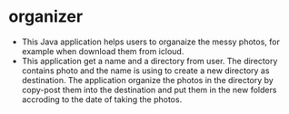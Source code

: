 # organizer

- This Java application helps users to organaize the messy photos, for example when download them from icloud.
- This application get a name and a directory from user. The directory contains photo and the name is using to create a new directory as destination. The application organize the photos in the directory by copy-post them into the destination and put them in the new folders accroding to the date of taking the photos.
